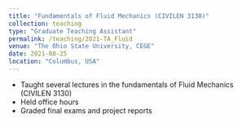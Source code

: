 ```yaml
---
title: "Fundamentals of Fluid Mechanics (CIVILEN 3130)"
collection: teaching
type: "Graduate Teaching Assistant"
permalink: /teaching/2021-TA_Fluid
venue: "The Ohio State University, CEGE"
date: 2021-08-25
location: "Columbus, USA"
---
```


* Taught several lectures in the fundamentals of Fluid Mechanics (CIVILEN 3130)
* Held office hours
* Graded final exams and project reports



<!-- ---
title: "Graduate Research Assistant\|CEGE Department\|The Ohio State University\|Spring 2020 - Present"
collection: researches
date: 2020-01-01
venue: ' '
permalink: /researches/2022-01-01-GRA-CEGE
---

* Assessed and identified physics that was lacking in the existing model of the ASHRAE Handbook of
Fundamentals for laboratory exhaust dispersions.
* Introduced new optimized parameters to the model and formulated a new model for the ASHRAE
Handbook of Fundamentals that improved the model accuracy and resulted the fan power requirements
offered by the model by 20-70%.  -->